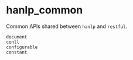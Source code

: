 # hanlp_common

Common APIs shared between `hanlp` and `restful`.

```{toctree}
document
conll
configurable
constant
```

